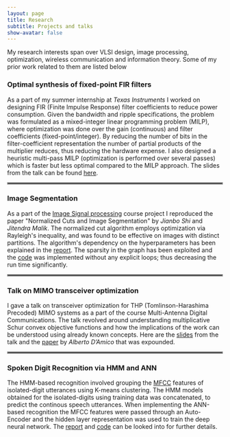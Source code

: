 ```yaml
---
layout: page
title: Research
subtitle: Projects and talks
show-avatar: false
---
```


My research interests span over VLSI design, image processing, optimization, wireless communication and information theory. Some of my prior work related to them are listed below

### Optimal synthesis of fixed-point FIR filters
As a part of my summer internship at _Texas Instruments_ I worked on designing FIR (Finite Impulse Response) filter coefficients to reduce power consumption. Given the bandwidth and ripple specifications, the problem was formulated as a mixed-integer linear programming problem (MILP), where optimization was done over the gain (continuous) and filter coefficients (fixed-point/integer). By reducing the number of bits in the filter-coefficient representation the number of partial products of the multiplier reduces, thus reducing the hardware expense. I also designed a heuristic multi-pass MILP (optimization is performed over several passes) which is faster but less optimal compared to the MILP approach. The slides from the talk can be found [here](https://drive.google.com/file/d/1KmIV042MtBcKLTNqkHNfUv1x97a4MTur/view?usp=sharing).

<hr style="border:2px solid gray"> 

### Image Segmentation
As a part of the [Image Signal processing](https://github.com/vignesh99/ImageSignalProcessing-EE5175) course project I reproduced the paper "Normalized Cuts
and Image Segmentation" by _Jianbo Shi_ and _Jitendra Malik_. The normalized cut algorithm employs optimization via Rayleigh's inequality, and was found to be effective on images with distinct partitions. The algorithm's dependency on the hyperparameters has been explained in the [report](https://github.com/vignesh99/Image-Segmentation/blob/master/EE5175_Project_EE16B127.pdf). The sparsity in the graph has been exploited and the [code](https://github.com/vignesh99/Image-Segmentation) was implemented without any explicit loops; thus decreasing the run time significantly.

<hr style="border:2px solid gray"> 

### Talk on MIMO transceiver optimization
I gave a talk on transceiver optimization for THP (Tomlinson-Harashima Precoded) MIMO systems as a part of the course Multi-Antenna Digital Communications. The talk revolved around understanding multiplicative Schur convex objective functions and how the implications of the work can be understood using already known concepts. Here are the [slides](https://github.com/vignesh99/Transceiver-Optimization-MIMO-systems/blob/master/Presentation.pdf) from the talk and the [paper](https://ieeexplore.ieee.org/document/4567648) by _Alberto D’Amico_ that was expounded.  
<hr style="border:2px solid gray"> 

### Spoken Digit Recognition via HMM and ANN
The HMM-based recognition involved grouping the [MFCC](https://en.wikipedia.org/wiki/Mel-frequency_cepstrum#:~:text=Mel%2Dfrequency%20cepstral%20coefficients%20(MFCCs,%2Da%2Dspectrum%22)) features of isolated-digit utterances using K-means clustering. The HMM models obtained for the isolated-digits using training data was concatenated, to predict the continous speech utterances. When implementing the ANN-based recognition the MFCC features were passed through an Auto-Encoder and the hidden layer representation was used to train the deep neural network. The [report](https://github.com/vignesh99/SpeechTechnology-CS6300/blob/master/Mini%20Project%202/Mini%20Project%202%20HMMs.pdf) and [code](https://github.com/vignesh99/SpeechTechnology-CS6300/blob/master/HMMs.ipynb) can be looked into for further details. 
